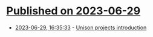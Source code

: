 # [Published on 2023-06-29](index.md)

* [2023-06-29, 16:35:33](https://lobste.rs/s/5k6huk/unison_projects_introduction) - [Unison projects introduction](https://www.unison-lang.org/learn/projects/)

